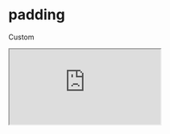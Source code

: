 ---
---

# padding

Custom

<div class="iframe_code"><iframe src="https://lstyle.larico.net/dist/padding.css" allowfullscreen></iframe></div>
